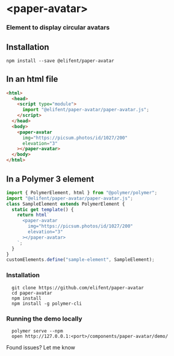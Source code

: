 # \<paper-avatar\>

### Element to display circular avatars

<!--
```
<script type="module">
	import "https://npm-demos.appspot.com/@elifent/paper-avatar@3.0.1/paper-avatar.js"
</script>
<custom-element-demo>
  <template>
    <paper-avatar
        img="https://picsum.photos/id/1027/200"
        elevation="3"
    ></paper-avatar>
  </template>
</custom-element-demo>
```
-->

## Installation

```
npm install --save @elifent/paper-avatar
```

## In an html file

```html
<html>
  <head>
    <script type="module">
      import "@elifent/paper-avatar/paper-avatar.js";
    </script>
  </head>
  <body>
    <paper-avatar
      img="https://picsum.photos/id/1027/200"
      elevation="3"
    ></paper-avatar>
  </body>
</html>
```

## In a Polymer 3 element

```js
import { PolymerElement, html } from "@polymer/polymer";
import "@elifent/paper-avatar/paper-avatar.js";
class SampleElement extends PolymerElement {
  static get template() {
    return html`
      <paper-avatar
        img="https://picsum.photos/id/1027/200"
        elevation="3"
      ></paper-avatar>
    `;
  }
}
customElements.define("sample-element", SampleElement);
```

### Installation

```
  git clone https://github.com/elifent/paper-avatar
  cd paper-avatar
  npm install
  npm install -g polymer-cli
```

### Running the demo locally

```
  polymer serve --npm
  open http://127.0.0.1:<port>/components/paper-avatar/demo/

```

Found issues? Let me know

